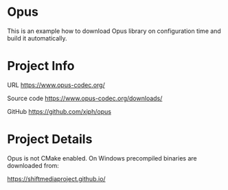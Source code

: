 Opus
==============

This is an example how to download Opus library on configuration time and build it automatically.

Project Info
==============

URL
https://www.opus-codec.org/

Source code
https://www.opus-codec.org/downloads/

GitHub
https://github.com/xiph/opus

Project Details
==============

Opus is not CMake enabled. On Windows precompiled binaries are downloaded from:

https://shiftmediaproject.github.io/

